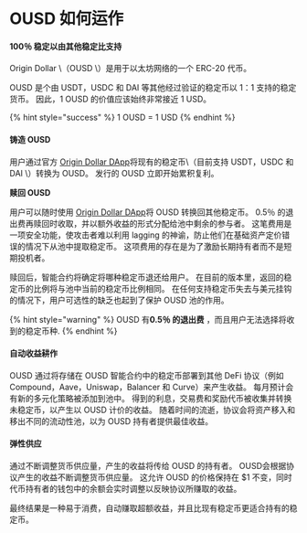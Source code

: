 # OUSD 如何运作

#### 100％ 稳定以由其他稳定比支持

Origin Dollar \（OUSD \）是用于以太坊网络的一个 ERC-20 代币。

OUSD 是个由 USDT，USDC 和 DAI 等其他经过验证的稳定币以 1：1 支持的稳定货币。 因此，1 OUSD 的价值应该始终非常接近 1 USD。

{% hint style="success" %}
1 OUSD = 1 USD
{% endhint %}

#### 铸造 OUSD

用户通过官方 [Origin Dollar DApp](www.ousd.com)将现有的稳定币\（目前支持 USDT，USDC 和DAI \）转换为 OUSD。 发行的 OUSD 立即开始累积复利。

**赎回 OUSD**

用户可以随时使用 [Origin Dollar DApp](www.ousd.com)将 OUSD 转换回其他稳定币。 0.5％ 的退出费再赎回时收取，并以额外收益的形式分配给池中剩余的参与者。 这笔费用是一项安全功能，使攻击者难以利用 lagging 的神谕，防止他们在基础资产定价错误的情况下从池中提取稳定币。 这项费用的存在是为了激励长期持有者而不是短期投机者。

赎回后，智能合约将确定将哪种稳定币退还给用户。 在目前的版本里，返回的稳定币的比例将与池中当前的稳定币比例相同。 在任何支持稳定币失去与美元挂钩的情况下，用户可选性的缺乏也起到了保护 OUSD 池的作用。

{% hint style="warning" %}
OUSD 有**0.5％ 的退出费** ，而且用户无法选择将收到的稳定币种.
{% endhint %}

#### 自**动收益耕作**

OUSD 通过将存储在 OUSD 智能合约中的稳定币部署到其他 DeFi 协议（例如 Compound，Aave，Uniswap，Balancer 和 Curve）来产生收益。 每月预计会有新的多元化策略被添加到池中。 得到的利息，交易费和奖励代币被收集并转换未稳定币，以产生以 OUSD 计价的收益。 随着时间的流逝，协议会将资产移入和移出不同的流动性池，以为 OUSD 持有者提供最佳收益。

#### **弹性供应**

通过不断调整货币供应量，产生的收益将传给 OUSD 的持有者。 OUSD会根据协议产生的收益不断调整货币供应量。 这允许 OUSD 的价格保持在 $1 不变，同时代币持有者的钱包中的余额会实时调整以反映协议所赚取的收益。

最终结果是一种易于消费，自动赚取超额收益，并且比现有稳定币更适合持有的稳定币。

